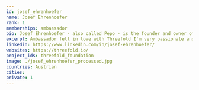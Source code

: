 ```yaml
---
id: josef_ehrenhoefer
name: Josef Ehrenhoefer
rank: 1
memberships: ambassador
bio: Josef Ehrenhoefer - also called Pepo - is the founder and owner of consult2win and is a Certified Management Consultant focused on M&A implementations and Digital Transformation Projects. Previously Pepo was Vice President of Enterprise Services at HP, Hewlett Packard Enterprise and DXC Technology in Austria and Central & Eastern Europe. He has gained tremendous experience in successfully implementing complex, multi-country transformation projects.
excerpt: Ambassador fell in love with Threefold I'm very passionate and excited about the opportunities of Digital Transformation for our economies, societies and lifes. However it is obvious that the current System is heavily centralized and extremely tuned to the success of a few. ThreeFold Tech and Threefold Foundation are perfectly positioned to fundamentally transform the Status Quo and to better serve future internet demand and to benefit many - not just a few. 
linkedin: https://www.linkedin.com/in/josef-ehrenhoefer/
websites: https://threefold.io/
project_ids: threefold_foundation
image: ./josef_ehrenhoefer_processed.jpg
countries: Austrian
cities:
private: 1
---
```

